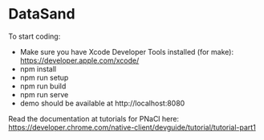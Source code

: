 # DataSand

To start coding:

- Make sure you have Xcode Developer Tools installed (for make): https://developer.apple.com/xcode/
- npm install
- npm run setup
- npm run build
- npm run serve
- demo should be available at http://localhost:8080

Read the documentation at tutorials for PNaCl here: https://developer.chrome.com/native-client/devguide/tutorial/tutorial-part1

